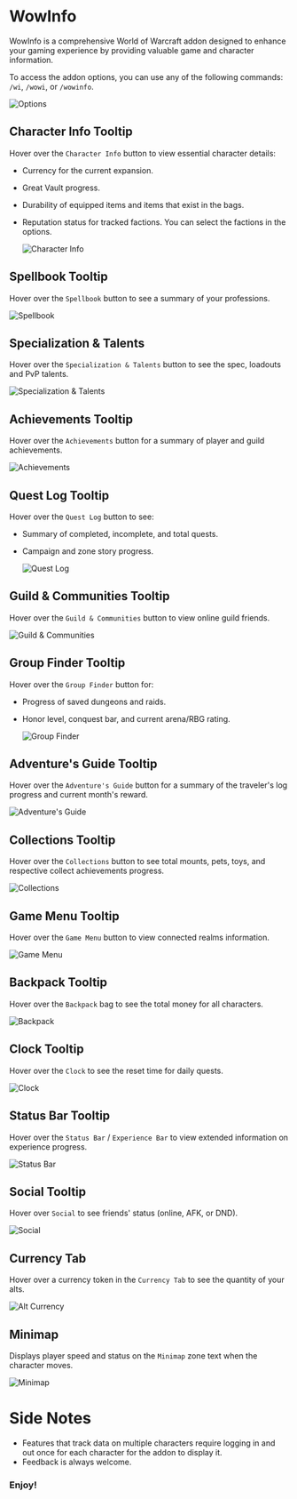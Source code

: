 # WowInfo

WowInfo is a comprehensive World of Warcraft addon designed to enhance your gaming experience by providing valuable game and character information.

To access the addon options, you can use any of the following commands: `/wi`, `/wowi`, or `/wowinfo`.

![Options](Screenshots/OptionsMoney.png)

## Character Info Tooltip

Hover over the `Character Info` button to view essential character details:

* Currency for the current expansion.
* Great Vault progress.
* Durability of equipped items and items that exist in the bags.
* Reputation status for tracked factions. You can select the factions in the options.

  ![Character Info](Screenshots/CharacterMicroButton.png)

## Spellbook Tooltip

Hover over the `Spellbook` button to see a summary of your professions.

![Spellbook](Screenshots/SpellbookMicroButton.png)

## Specialization & Talents

Hover over the `Specialization & Talents` button to see the spec, loadouts and PvP talents. 

![Specialization & Talents](Screenshots/TalentMicroButton.png)

## Achievements Tooltip

Hover over the `Achievements` button for a summary of player and guild achievements.

![Achievements](Screenshots/AchievementMicroButton.png)

## Quest Log Tooltip

Hover over the `Quest Log` button to see:

* Summary of completed, incomplete, and total quests.
* Campaign and zone story progress.

  ![Quest Log](Screenshots/QuestLogMicroButton.png)

## Guild & Communities Tooltip

Hover over the `Guild & Communities` button to view online guild friends.

![Guild & Communities](Screenshots/GuildMicroButton.png)

## Group Finder Tooltip

Hover over the `Group Finder` button for:

* Progress of saved dungeons and raids.
* Honor level, conquest bar, and current arena/RBG rating.

  ![Group Finder](Screenshots/LFDMicroButton.png)

## Adventure's Guide Tooltip

Hover over the `Adventure's Guide` button for a summary of the traveler's log progress and current month's reward.

![Adventure's Guide](Screenshots/EJMicroButton.png)

## Collections Tooltip

Hover over the `Collections` button to see total mounts, pets, toys, and respective collect achievements progress.

![Collections](Screenshots/CollectionsMicroButton.png)

## Game Menu Tooltip

Hover over the `Game Menu` button to view connected realms information.

![Game Menu](Screenshots/GameMenuMicroButton.png)

## Backpack Tooltip

Hover over the `Backpack` bag to see the total money for all characters.

![Backpack](Screenshots/MainMenuBarBackpackButton.png)

## Clock Tooltip

Hover over the `Clock` to see the reset time for daily quests.

![Clock](Screenshots/Clock.png)

## Status Bar Tooltip

Hover over the `Status Bar` / `Experience Bar` to view extended information on experience progress.

![Status Bar](Screenshots/MainStatusTrackingBar.png)

## Social Tooltip

Hover over `Social` to see friends' status (online, AFK, or DND).

![Social](Screenshots/QuickJoinToastButton.png)

## Currency Tab

Hover over a currency token in the `Currency Tab` to see the quantity of your alts. 

![Alt Currency](Screenshots/AltCurrency.png)

## Minimap

Displays player speed and status on the `Minimap` zone text when the character moves.

![Minimap](Screenshots/Minimap.png)

# Side Notes

* Features that track data on multiple characters require logging in and out once for each character for the addon to display it.
* Feedback is always welcome.

### Enjoy!
